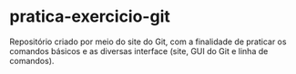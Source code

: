 # pratica-exercicio-git
Repositório criado por meio do site do Git, com a finalidade de praticar os comandos básicos e as diversas interface (site, GUI do Git e linha de comandos).
